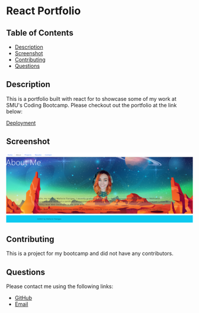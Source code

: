 # React Portfolio

## Table of Contents

* [Description](#description)
* [Screenshot](#screenshot)
* [Contributing](#contributing)
* [Questions](#questions)

## Description
This is a portfolio built with react for to showcase some of my work at SMU's Coding Bootcamp. Please checkout out the portfolio at the link below:

[Deployment](https://react-portfolio-flanigan.herokuapp.com/)

## Screenshot
![Mallorie Flanigan Portfolio](https://github.com/mflanigan13/react-portfolio/blob/main/public/images/portfolio-screenshot.png)

## Contributing
This is a project for my bootcamp and did not have any contributors.

## Questions
 Please contact me using the following links:
   * [GitHub](https://github.com/mflangian13)
   * [Email](mailto:mflanigantwualumn@gmail.com)
